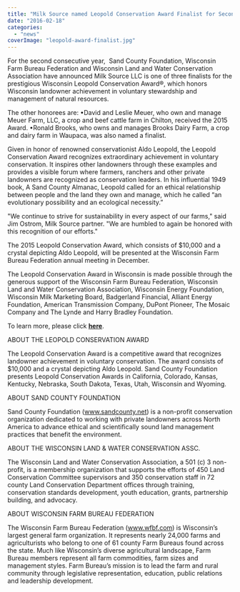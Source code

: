 ```yaml
---
title: "Milk Source named Leopold Conservation Award Finalist for Second Consecutive Year"
date: "2016-02-18"
categories: 
  - "news"
coverImage: "leopold-award-finalist.jpg"
---
```


For the second consecutive year,  Sand County Foundation, Wisconsin Farm Bureau Federation and Wisconsin Land and Water Conservation Association have announced Milk Source LLC is one of three finalists for the prestigious Wisconsin Leopold Conservation Award®, which honors Wisconsin landowner achievement in voluntary stewardship and management of natural resources.

The other honorees are: •David and Leslie Meuer, who own and manage Meuer Farm, LLC, a crop and beef cattle farm in Chilton, received the 2015 Award. •Ronald Brooks, who owns and manages Brooks Dairy Farm, a crop and dairy farm in Waupaca, was also named a finalist.

Given in honor of renowned conservationist Aldo Leopold, the Leopold Conservation Award recognizes extraordinary achievement in voluntary conservation. It inspires other landowners through these examples and provides a visible forum where farmers, ranchers and other private landowners are recognized as conservation leaders. In his influential 1949 book, A Sand County Almanac, Leopold called for an ethical relationship between people and the land they own and manage, which he called “an evolutionary possibility and an ecological necessity.”

"We continue to strive for sustainability in every aspect of our farms," said Jim Ostrom, Milk Source partner. "We are humbled to again be honored with this recognition of our efforts."

The 2015 Leopold Conservation Award, which consists of $10,000 and a crystal depicting Aldo Leopold, will be presented at the Wisconsin Farm Bureau Federation annual meeting in December.

The Leopold Conservation Award in Wisconsin is made possible through the generous support of the Wisconsin Farm Bureau Federation, Wisconsin Land and Water Conservation Association, Wisconsin Energy Foundation, Wisconsin Milk Marketing Board, Badgerland Financial, Alliant Energy Foundation, American Transmission Company, DuPont Pioneer, The Mosaic Company and The Lynde and Harry Bradley Foundation.

To learn more, please click **[here](http://www.leopoldconservationaward.org./)**.

ABOUT THE LEOPOLD CONSERVATION AWARD

The Leopold Conservation Award is a competitive award that recognizes landowner achievement in voluntary conservation. The award consists of $10,000 and a crystal depicting Aldo Leopold. Sand County Foundation presents Leopold Conservation Awards in California, Colorado, Kansas, Kentucky, Nebraska, South Dakota, Texas, Utah, Wisconsin and Wyoming.

ABOUT SAND COUNTY FOUNDATION

Sand County Foundation (www.sandcounty.net) is a non-profit conservation organization dedicated to working with private landowners across North America to advance ethical and scientifically sound land management practices that benefit the environment.

ABOUT THE WISCONSIN LAND & WATER CONSERVATION ASSC.

The Wisconsin Land and Water Conservation Association, a 501 (c) 3 non-profit, is a membership organization that supports the efforts of 450 Land Conservation Committee supervisors and 350 conservation staff in 72 county Land Conservation Department offices through training, conservation standards development, youth education, grants, partnership building, and advocacy.

ABOUT WISCONSIN FARM BUREAU FEDERATION

The Wisconsin Farm Bureau Federation (www.wfbf.com) is Wisconsin’s largest general farm organization. It represents nearly 24,000 farms and agriculturists who belong to one of 61 county Farm Bureaus found across the state. Much like Wisconsin’s diverse agricultural landscape, Farm Bureau members represent all farm commodities, farm sizes and management styles. Farm Bureau’s mission is to lead the farm and rural community through legislative representation, education, public relations and leadership development.
